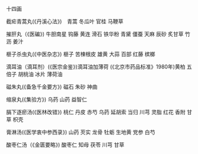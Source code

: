 十四画

截疟青蒿丸(《丹溪心法》)　青蒿 冬瓜叶 官桂 马鞭草

摧肝丸（《医碥》) 牛胆南星 钩藤 黄连 滑石 铁华粉 青黛 僵蚕 天麻 辰砂 炙甘草 竹沥 姜汁

榧子杀虫丸(《中医杂志》) 榧子 苦楝根皮 雄黄 大蒜 百部 红藤 槟榔

滴耳油（滴耳剂）(《医宗金鉴》)滴耳油加薄荷 (《北京市药品标准》1980年)黄柏 五倍子 胡桃油 冰片 薄荷油

磁朱丸(《备急千金要方》) 磁石 朱砂 神曲

缩泉丸(《集验方》) 乌药 山药 益智仁

膈下逐瘀汤(《医林改错》) 桃仁 丹皮 赤芍 乌药 延胡索 当归 川芎 灵脂 红花 香附 甘草 枳壳

膏淋汤(《医学衷中参西录》) 山药 芡实 龙骨 牡蛎 生地黄 党参 白芍

酸枣仁汤（《金匮要略》) 酸枣仁 知母 茯苓 川芎 甘草


